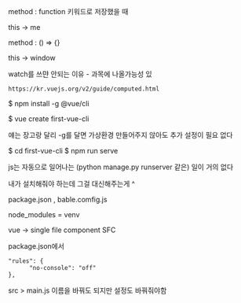 method : function 키워드로 저장했을 때

this -> me



method : () => {}

this -> window



watch를 쓰먄 안되는 이유 - 과목에 나올가능성 있

`https://kr.vuejs.org/v2/guide/computed.html`





$ npm install -g @vue/cli

$ vue create first-vue-cli

얘는 장고랑 달리 -g를 달면 가상환경 만들어주지 않아도 추가 설정이 필요 없다

$ cd first-vue-cli
$ npm run serve



js는 자동으로 일어나는 (python manage.py runserver 같은) 일이 거의 없다

내가 설치해줘야 하는데 그걸 대신해주는게 ^

package.json , bable.comfig.js

node_modules = venv



vue -> single file component SFC



package.json에서

```
"rules": {
      "no-console": "off"
},
```



src > main.js 이름을 바꿔도 되지만 설정도 바꿔줘야함